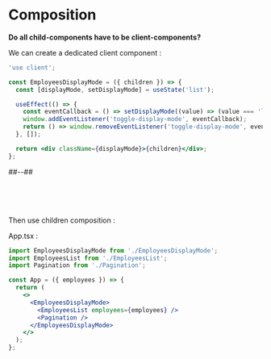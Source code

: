<!-- .slide: class="two-column with-code title-margin-sm " -->

<style>
  .tree-34{
    width: 500px;
    height: auto;
  }
</style>

# Composition

**Do all child-components have to be client-components?**

We can create a dedicated client component :

```jsx
'use client';

const EmployeesDisplayMode = ({ children }) => {
  const [displayMode, setDisplayMode] = useState('list');

  useEffect(() => {
    const eventCallback = () => setDisplayMode((value) => (value === 'list' ? 'grid' : 'list'));
    window.addEventListener('toggle-display-mode', eventCallback);
    return () => window.removeEventListener('toggle-display-mode', eventCallback);
  }, []);

  return <div className={displayMode}>{children}</div>;
};
```

##--##

<br/>

<br/>
<br/>

Then use children composition :

App.tsx :

```jsx
import EmployeesDisplayMode from './EmployeesDisplayMode';
import EmployeesList from './EmployeesList';
import Pagination from './Pagination';

const App = ({ employees }) => {
  return (
    <>
      <EmployeesDisplayMode>
        <EmployeesList employees={employees} />
        <Pagination />
      </EmployeesDisplayMode>
    </>
  );
};
```
